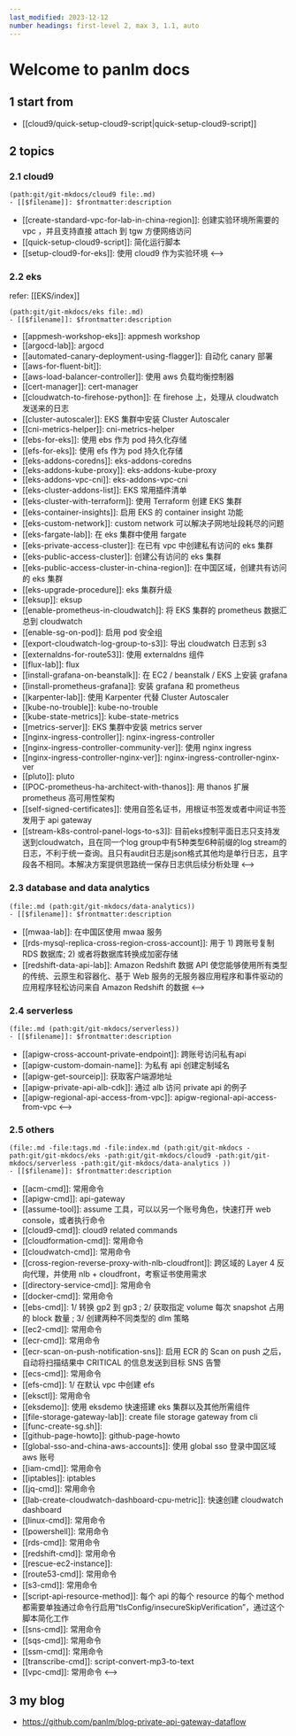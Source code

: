 ```yaml
---
last_modified: 2023-12-12
number headings: first-level 2, max 3, 1.1, auto
---
```


# Welcome to panlm docs

## 1 start from
- [[cloud9/quick-setup-cloud9-script|quick-setup-cloud9-script]]


## 2 topics 
### 2.1 cloud9
```expander
(path:git/git-mkdocs/cloud9 file:.md)
- [[$filename]]: $frontmatter:description
```
- [[create-standard-vpc-for-lab-in-china-region]]: 创建实验环境所需要的 vpc ，并且支持直接 attach 到 tgw 方便网络访问
- [[quick-setup-cloud9-script]]: 简化运行脚本
- [[setup-cloud9-for-eks]]: 使用 cloud9 作为实验环境
<-->

### 2.2 eks
refer: [[EKS/index]]

```expander
(path:git/git-mkdocs/eks file:.md)
- [[$filename]]: $frontmatter:description
```
- [[appmesh-workshop-eks]]: appmesh workshop
- [[argocd-lab]]: argocd
- [[automated-canary-deployment-using-flagger]]: 自动化 canary 部署
- [[aws-for-fluent-bit]]: 
- [[aws-load-balancer-controller]]: 使用 aws 负载均衡控制器
- [[cert-manager]]: cert-manager
- [[cloudwatch-to-firehose-python]]: 在 firehose 上，处理从 cloudwatch 发送来的日志
- [[cluster-autoscaler]]: EKS 集群中安装 Cluster Autoscaler
- [[cni-metrics-helper]]: cni-metrics-helper
- [[ebs-for-eks]]: 使用 ebs 作为 pod 持久化存储 
- [[efs-for-eks]]: 使用 efs 作为 pod 持久化存储
- [[eks-addons-coredns]]: eks-addons-coredns
- [[eks-addons-kube-proxy]]: eks-addons-kube-proxy
- [[eks-addons-vpc-cni]]: eks-addons-vpc-cni
- [[eks-cluster-addons-list]]: EKS 常用插件清单
- [[eks-cluster-with-terraform]]: 使用 Terraform 创建 EKS 集群
- [[eks-container-insights]]: 启用 EKS 的 container insight 功能
- [[eks-custom-network]]: custom network 可以解决子网地址段耗尽的问题
- [[eks-fargate-lab]]: 在 eks 集群中使用 fargate
- [[eks-private-access-cluster]]: 在已有 vpc 中创建私有访问的 eks 集群
- [[eks-public-access-cluster]]: 创建公有访问的 eks 集群
- [[eks-public-access-cluster-in-china-region]]: 在中国区域，创建共有访问的 eks 集群
- [[eks-upgrade-procedure]]: eks 集群升级
- [[eksup]]: eksup
- [[enable-prometheus-in-cloudwatch]]: 将 EKS 集群的 prometheus 数据汇总到 cloudwatch
- [[enable-sg-on-pod]]: 启用 pod 安全组
- [[export-cloudwatch-log-group-to-s3]]: 导出 cloudwatch 日志到 s3
- [[externaldns-for-route53]]: 使用 externaldns 组件
- [[flux-lab]]: flux
- [[install-grafana-on-beanstalk]]: 在 EC2 / beanstalk / EKS 上安装 grafana 
- [[install-prometheus-grafana]]: 安装 grafana 和 prometheus
- [[karpenter-lab]]: 使用 Karpenter 代替 Cluster Autoscaler
- [[kube-no-trouble]]: kube-no-trouble
- [[kube-state-metrics]]: kube-state-metrics
- [[metrics-server]]: EKS 集群中安装 metrics server
- [[nginx-ingress-controller]]: nginx-ingress-controller
- [[nginx-ingress-controller-community-ver]]: 使用 nginx ingress
- [[nginx-ingress-controller-nginx-ver]]: nginx-ingress-controller-nginx-ver
- [[pluto]]: pluto
- [[POC-prometheus-ha-architect-with-thanos]]: 用 thanos 扩展 prometheus 高可用性架构
- [[self-signed-certificates]]: 使用自签名证书，用根证书签发或者中间证书签发用于 api gateway
- [[stream-k8s-control-panel-logs-to-s3]]: 目前eks控制平面日志只支持发送到cloudwatch，且在同一个log group中有5种类型6种前缀的log stream的日志，不利于统一查询。且只有audit日志是json格式其他均是单行日志，且字段各不相同。本解决方案提供思路统一保存日志供后续分析处理
<-->

### 2.3 database and data analytics
```expander
(file:.md (path:git/git-mkdocs/data-analytics))
- [[$filename]]: $frontmatter:description
```
- [[mwaa-lab]]: 在中国区使用 mwaa 服务
- [[rds-mysql-replica-cross-region-cross-account]]: 用于 1) 跨账号复制 RDS 数据库; 2) 或者将数据库转换成加密存储
- [[redshift-data-api-lab]]: Amazon Redshift 数据 API 使您能够使用所有类型的传统、云原生和容器化、基于 Web 服务的无服务器应用程序和事件驱动的应用程序轻松访问来自 Amazon Redshift 的数据
<-->

### 2.4 serverless
```expander
(file:.md (path:git/git-mkdocs/serverless))
- [[$filename]]: $frontmatter:description
```
- [[apigw-cross-account-private-endpoint]]: 跨账号访问私有api
- [[apigw-custom-domain-name]]: 为私有 api 创建定制域名
- [[apigw-get-sourceip]]: 获取客户端源地址
- [[apigw-private-api-alb-cdk]]: 通过 alb 访问 private api 的例子
- [[apigw-regional-api-access-from-vpc]]: apigw-regional-api-access-from-vpc
<-->

### 2.5 others
```expander
(file:.md -file:tags.md -file:index.md (path:git/git-mkdocs -path:git/git-mkdocs/eks -path:git/git-mkdocs/cloud9 -path:git/git-mkdocs/serverless -path:git/git-mkdocs/data-analytics ))
- [[$filename]]: $frontmatter:description
```
- [[acm-cmd]]: 常用命令
- [[apigw-cmd]]: api-gateway
- [[assume-tool]]: assume 工具，可以以另一个账号角色，快速打开 web console，或者执行命令
- [[cloud9-cmd]]: cloud9 related commands
- [[cloudformation-cmd]]: 常用命令
- [[cloudwatch-cmd]]: 常用命令
- [[cross-region-reverse-proxy-with-nlb-cloudfront]]: 跨区域的 Layer 4 反向代理，并使用 nlb + cloudfront，考察证书使用需求
- [[directory-service-cmd]]: 常用命令
- [[docker-cmd]]: 常用命令
- [[ebs-cmd]]: 1/ 转换 gp2 到 gp3 ; 2/ 获取指定 volume 每次 snapshot 占用的 block 数量 ; 3/ 创建两种不同类型的 dlm 策略
- [[ec2-cmd]]: 常用命令
- [[ecr-cmd]]: 常用命令
- [[ecr-scan-on-push-notification-sns]]: 启用 ECR 的 Scan on push 之后，自动将扫描结果中 CRITICAL 的信息发送到目标 SNS 告警
- [[ecs-cmd]]: 常用命令
- [[efs-cmd]]: 1/ 在默认 vpc 中创建 efs
- [[eksctl]]: 常用命令
- [[eksdemo]]: 使用 eksdemo 快速搭建 eks 集群以及其他所需组件
- [[file-storage-gateway-lab]]: create file storage gateway from cli
- [[func-create-sg.sh]]: 
- [[github-page-howto]]: github-page-howto
- [[global-sso-and-china-aws-accounts]]: 使用 global sso 登录中国区域 aws 账号
- [[iam-cmd]]: 常用命令
- [[iptables]]: iptables
- [[jq-cmd]]: 常用命令
- [[lab-create-cloudwatch-dashboard-cpu-metric]]: 快速创建 cloudwatch dashboard
- [[linux-cmd]]: 常用命令
- [[powershell]]: 常用命令
- [[rds-cmd]]: 常用命令
- [[redshift-cmd]]: 常用命令
- [[rescue-ec2-instance]]: 
- [[route53-cmd]]: 常用命令
- [[s3-cmd]]: 常用命令
- [[script-api-resource-method]]: 每个 api 的每个 resource 的每个 method 都需要单独通过命令行启用“tlsConfig/insecureSkipVerification”，通过这个脚本简化工作
- [[sns-cmd]]: 常用命令
- [[sqs-cmd]]: 常用命令
- [[ssm-cmd]]: 常用命令
- [[transcribe-cmd]]: script-convert-mp3-to-text
- [[vpc-cmd]]: 常用命令
<-->

## 3 my blog
- https://github.com/panlm/blog-private-api-gateway-dataflow




